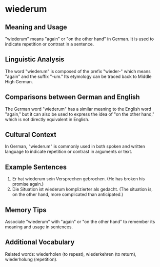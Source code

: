 # wiederum
## Meaning and Usage
"wiederum" means "again" or "on the other hand" in German. It is used to indicate repetition or contrast in a sentence.

## Linguistic Analysis
The word "wiederum" is composed of the prefix "wieder-" which means "again" and the suffix "-um." Its etymology can be traced back to Middle High German.

## Comparisons between German and English
The German word "wiederum" has a similar meaning to the English word "again," but it can also be used to express the idea of "on the other hand," which is not directly equivalent in English.

## Cultural Context
In German, "wiederum" is commonly used in both spoken and written language to indicate repetition or contrast in arguments or text.

## Example Sentences
1. Er hat wiederum sein Versprechen gebrochen. (He has broken his promise again.)
2. Die Situation ist wiederum komplizierter als gedacht. (The situation is, on the other hand, more complicated than anticipated.)

## Memory Tips
Associate "wiederum" with "again" or "on the other hand" to remember its meaning and usage in sentences.

## Additional Vocabulary
Related words: wiederholen (to repeat), wiederkehren (to return), wiederholung (repetition).